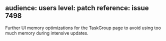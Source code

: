 audience: users
level: patch
reference: issue 7498
---

Further UI memory optimizations for the TaskGroup page to avoid using too much memory during intensive updates.
